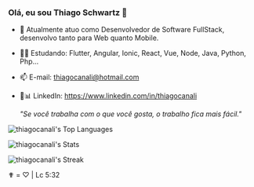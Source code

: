 ### Olá, eu sou Thiago Schwartz 👋

<!--
**thiagocanali/thiagocanali** is a ✨ _special_ ✨ repository because its `README.md` (this file) appears on your GitHub profile.
-->

- 🔭 Atualmente atuo como Desenvolvedor de Software FullStack, desenvolvo tanto para Web quanto Mobile.
- 👨‍💻 Estudando: Flutter, Angular, Ionic, React, Vue, Node, Java, Python, Php...
- 📫 E-mail: thiagocanali@hotmail.com
- 💼📊 LinkedIn: https://www.linkedin.com/in/thiagocanali



   *"Se você trabalha com o que você gosta, o trabalho fica mais fácil."*

 ![thiagocanali's Top Languages](https://github-readme-stats.vercel.app/api/top-langs/?username=thiagocanali&theme=gotham&show_icons=true&hide_border=true&layout=compact)
 
![thiagocanali's Stats](https://github-readme-stats.vercel.app/api?username=thiagocanali&theme=gotham&show_icons=true&hide_border=true&count_private=true)

![thiagocanali's Streak](https://github-readme-streak-stats.herokuapp.com/?user=thiagocanali&theme=gotham&hide_border=true)

✟ = ♡ | Lc 5:32

